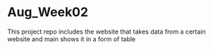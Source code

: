 # Aug_Week02
This project repo includes the website that takes data from a certain website and main shows it in a form of table
